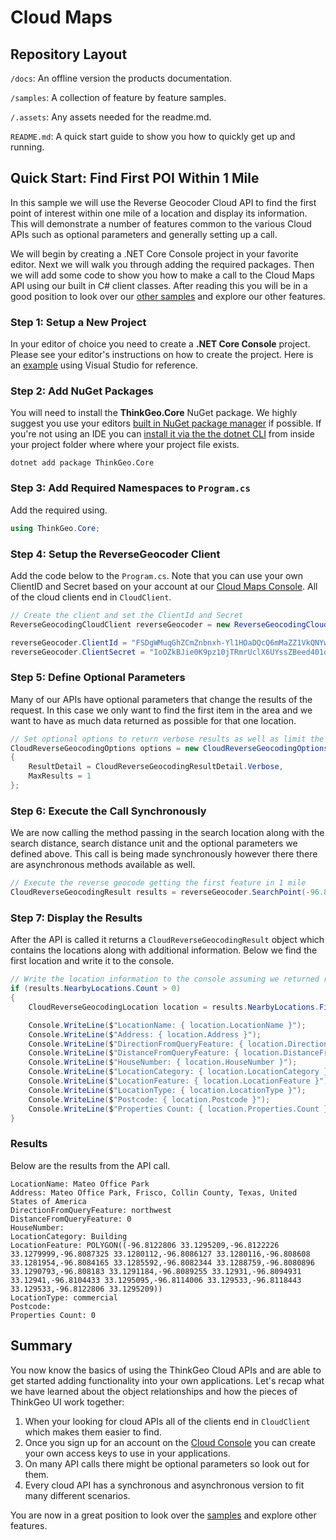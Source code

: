 # Cloud Maps

## Repository Layout

`/docs`: An offline version the products documentation.

`/samples`: A collection of feature by feature samples.

`/.assets`: Any assets needed for the readme.md.

`README.md`: A quick start guide to show you how to quickly get up and running.

## Quick Start: Find First POI Within 1 Mile

In this sample we will use the Reverse Geocoder Cloud API to find the first point of interest within one mile of a location and display its information.  This will demonstrate a number of features common to the various Cloud APIs such as optional parameters and generally setting up a call.

We will begin by creating a .NET Core Console project in your favorite editor.  Next we will walk you through adding the required packages.  Then we will add some code to show you how to make a call to the Cloud Maps API using our built in C# client classes.  After reading this you will be in a good position to look over our [other samples](/samples) and explore our other features.

### Step 1: Setup a New Project

  In your editor of choice you need to create a **.NET Core Console** project.  Please see your editor's instructions on how to create the project.  Here is an [example](https://docs.microsoft.com/en-us/dotnet/core/tutorials/with-visual-studio?tabs=csharp) using Visual Studio for reference.  

### Step 2: Add NuGet Packages

You will need to install the **ThinkGeo.Core** NuGet package.  We highly suggest you use your editors [built in NuGet package manager](https://docs.microsoft.com/en-us/nuget/quickstart/install-and-use-a-package-in-visual-studio) if possible.  If you're not using an IDE you can [install it via the the dotnet CLI](https://docs.microsoft.com/en-us/nuget/consume-packages/install-use-packages-dotnet-cli) from inside your project folder where where your project file exists.

```shell
dotnet add package ThinkGeo.Core
```

### Step 3: Add Required Namespaces to `Program.cs`

Add the required using.

```csharp
using ThinkGeo.Core;
```

### Step 4: Setup the ReverseGeocoder Client

Add the code below to the `Program.cs`.  Note that you can use your own ClientID and Secret based on your account at our [Cloud Maps Console](https://cloud.thinkgeo.com). All of the cloud clients end in `CloudClient`.

```csharp
// Create the client and set the ClientId and Secret
ReverseGeocodingCloudClient reverseGeocoder = new ReverseGeocodingCloudClient();

reverseGeocoder.ClientId = "FSDgWMuqGhZCmZnbnxh-Yl1HOaDQcQ6mMaZZ1VkQNYw~";
reverseGeocoder.ClientSecret = "IoOZkBJie0K9pz10jTRmrUclX6UYssZBeed401oAfbxb9ufF1WVUvg~~";
```

### Step 5: Define Optional Parameters

Many of our APIs have optional parameters that change the results of the request. In this case we only want to find the first item in the area and we want to have as much data returned as possible for that one location.

```csharp
// Set optional options to return verbose results as well as limit the results to the first one found           
CloudReverseGeocodingOptions options = new CloudReverseGeocodingOptions()
{
    ResultDetail = CloudReverseGeocodingResultDetail.Verbose,
    MaxResults = 1
};
```

### Step 6: Execute the Call Synchronously 

We are now calling the method passing in the search location along with the search distance, search distance unit and the optional parameters we defined above.  This call is being made synchronously however there there are asynchronous methods available as well.

```csharp
// Execute the reverse geocode getting the first feature in 1 mile
CloudReverseGeocodingResult results = reverseGeocoder.SearchPoint(-96.809962, 33.128448, 4326, 1, DistanceUnit.Mile, options);
```

### Step 7: Display the Results

After the API is called it returns a `CloudReverseGeocodingResult` object which contains the locations along with additional information.  Below we find the first location and write it to the console.

```csharp
// Write the location information to the console assuming we returned results
if (results.NearbyLocations.Count > 0)
{
    CloudReverseGeocodingLocation location = results.NearbyLocations.First();

    Console.WriteLine($"LocationName: { location.LocationName }");
    Console.WriteLine($"Address: { location.Address }");
    Console.WriteLine($"DirectionFromQueryFeature: { location.DirectionFromQueryFeature }");
    Console.WriteLine($"DistanceFromQueryFeature: { location.DistanceFromQueryFeature }");
    Console.WriteLine($"HouseNumber: { location.HouseNumber }");
    Console.WriteLine($"LocationCategory: { location.LocationCategory }");
    Console.WriteLine($"LocationFeature: { location.LocationFeature }");
    Console.WriteLine($"LocationType: { location.LocationType }");
    Console.WriteLine($"Postcode: { location.Postcode }");
    Console.WriteLine($"Properties Count: { location.Properties.Count }");
}
```

### Results

Below are the results from the API call.

```
LocationName: Mateo Office Park
Address: Mateo Office Park, Frisco, Collin County, Texas, United States of America
DirectionFromQueryFeature: northwest
DistanceFromQueryFeature: 0
HouseNumber:
LocationCategory: Building
LocationFeature: POLYGON((-96.8122806 33.1295209,-96.8122226 33.1279999,-96.8087325 33.1280112,-96.8086127 33.1280116,-96.808608 33.1281954,-96.8084165 33.1285592,-96.8082344 33.1288759,-96.8080896 33.1290793,-96.808183 33.1291184,-96.8089255 33.12931,-96.8094931 33.12941,-96.8104433 33.1295095,-96.8114006 33.129533,-96.8118443 33.129533,-96.8122806 33.1295209))
LocationType: commercial
Postcode:
Properties Count: 0
```

## Summary

You now know the basics of using the ThinkGeo Cloud APIs and are able to get started adding functionality into your own applications. Let's recap what we have learned about the object relationships and how the pieces of ThinkGeo UI work together:

1. When your looking for cloud APIs all of the clients end in `CloudClient` which makes them easier to find.
1. Once you sign up for an account on the [Cloud Console](https://cloud.thinkgeo.com) you can create your own access keys to use in your applications.
1. On many API calls there might be optional parameters so look out for them.
1. Every cloud API has a synchronous and asynchronous version to fit many different scenarios.

You are now in a great position to look over the [samples](/samples) and explore other features.
